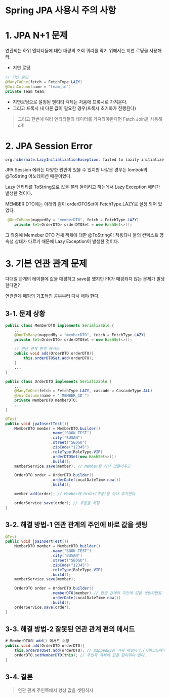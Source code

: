# Spring JPA 사용시 주의 사항

# 1. JPA N+1 문제

연관되는 하위 엔티티들에 대한 대량의 조회 쿼리를 막기 위해서는 지연 로딩을 사용해라.

- 지연 로딩

```java
// 지연 로딩
@ManyToOne(fetch = FetchType.LAZY)
@JoinColumn(name = "team_id")
private Team team;
```

- 지연로딩으로 설정된 엔티티 객체는 처음에 프록시로 가져온다.
- 그리고 프록시 내 다른 값이 필요한 경우(프록시 초기화가 진행된다)

> 그리고 한번에 여러 엔티티들의 데이터를 가져와야한다면 Fetch Join을 사용해라!!

# 2. JPA Session Error

```java
org.hibernate.LazyInitializationException: failed to lazily initialize a collection of role: com.study.batch.dto.relation.MemberDTO.orderDTOSet, could not initialize proxy - no Session
```

JPA Session 에러는 다양한 원인이 있을 수 있지만 나같은 경우는 lombok의 @ToString 어노테이션 때문이었다.

Lazy 엔티티를 ToString으로 값을 불러 들이려고 하는데서 Lazy Exception 에러가 발생한 것이다.

MEMBER DTO에는 아래와 같이 orderDTOSet이 FetchType.LAZY로 설정 되어 있었다.

```java
 @OneToMany(mappedBy = "memberDTO", fetch = FetchType.LAZY)
    private Set<OrderDTO> orderDTOSet = new HashSet<>();
```

그 와중에 Memeber DTO 전체 객체에 대한 @ToString이 적용되니 둘의 컨텍스트 영속성 상태가 다르기 때문에 Lazy Exception이 발생한 것이다.

# 3. 기본 연관 관계 문제

다대일 관계의 테이블에 값을 매핑하고 save를 했지만 FK가 매핑되지 않는 문제가 발생한다면?

연관관계 매핑의 기초적인 공부부터 다시 해야 한다.

## 3-1. 문제 상황

```JAVA
public class MemberDTO implements Serializable {
    ...
    @OneToMany(mappedBy = "memberDTO", fetch = FetchType.LAZY)
    private Set<OrderDTO> orderDTOSet = new HashSet<>();

    // 연관 관계 편의 메서드
    public void add(OrderDTO orderDTO){
        this.orderDTOSet.add(orderDTO);
    }
    ...
}

public class OrderDTO implements Serializable {
    ...
    @ManyToOne(fetch = FetchType.LAZY, cascade = CascadeType.ALL)
    @JoinColumn(name = "`MEMBER_ID`")
    private MemberDTO memberDTO;
    ...
}

@Test
public void jpaInsertTest(){
    MemberDTO member = MemberDTO.builder()
                    .name("BOOK TEST")
                    .city("BUSAN")
                    .street("SEOGU")
                    .zipCode("12345")
                    .roleType(RoleType.VIP)
                    .orderDTOSet(new HashSet<>())
                    .build();
    memberService.save(member); // Member를 하나 만들어주고

    OrderDTO order = OrderDTO.builder()
                    .orderDate(LocalDateTime.now())
                    .build();

    member.add(order); // Member에 Order(주문)을 하나 추가한다.

    orderService.save(order); // 주문을 저장
}
```

## 3-2. 해결 방법-1 연관 관계의 주인에 바로 값을 셋팅

```java
@Test
public void jpaInsertTest(){
    MemberDTO member = MemberDTO.builder()
                    .name("BOOK TEST")
                    .city("BUSAN")
                    .street("SEOGU")
                    .zipCode("12345")
                    .roleType(RoleType.VIP)
                    .build();
    memberService.save(member);

    OrderDTO order = OrderDTO.builder()
                    .memberDTO(member) // 연관 관계의 주인에 값을 셋팅하면됨
                    .orderDate(LocalDateTime.now())
                    .build();
    orderService.save(order);
}
```

## 3-3. 해결 방법-2 잘못된 연관 관계 편의 메서드

```java
# MemberDTO의 add() 메서드 수정
public void add(OrderDTO orderDTO){
    this.orderDTOSet.add(orderDTO); // mappedBy는 가짜 매핑이다.(자바코드에서 조회용으로 사용됨)
    orderDTO.setMemberDTO(this); // 주인쪽 객체에 값을 담아줘야 한다.
}
```

## 3-4. 결론

> 연관 관계 주인쪽에서 항상 값을 셋팅하자
